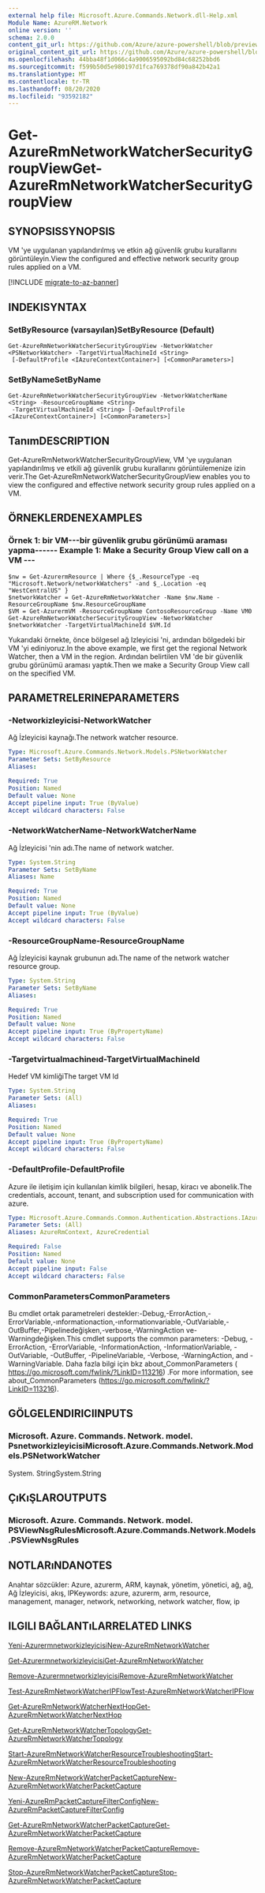 ```yaml
---
external help file: Microsoft.Azure.Commands.Network.dll-Help.xml
Module Name: AzureRM.Network
online version: ''
schema: 2.0.0
content_git_url: https://github.com/Azure/azure-powershell/blob/preview/src/ResourceManager/Network/Commands.Network/help/Get-AzureRmNetworkWatcherSecurityGroupView.md
original_content_git_url: https://github.com/Azure/azure-powershell/blob/preview/src/ResourceManager/Network/Commands.Network/help/Get-AzureRmNetworkWatcherSecurityGroupView.md
ms.openlocfilehash: 44bba48f1d066c4a9006595092bd84c68252bbd6
ms.sourcegitcommit: f599b50d5e980197d1fca769378df90a842b42a1
ms.translationtype: MT
ms.contentlocale: tr-TR
ms.lasthandoff: 08/20/2020
ms.locfileid: "93592182"
---
```

# <span data-ttu-id="06dc2-101">Get-AzureRmNetworkWatcherSecurityGroupView</span><span class="sxs-lookup"><span data-stu-id="06dc2-101">Get-AzureRmNetworkWatcherSecurityGroupView</span></span>

## <span data-ttu-id="06dc2-102">SYNOPSIS</span><span class="sxs-lookup"><span data-stu-id="06dc2-102">SYNOPSIS</span></span>
<span data-ttu-id="06dc2-103">VM 'ye uygulanan yapılandırılmış ve etkin ağ güvenlik grubu kurallarını görüntüleyin.</span><span class="sxs-lookup"><span data-stu-id="06dc2-103">View the configured and effective network security group rules applied on a VM.</span></span>

[!INCLUDE [migrate-to-az-banner](../../includes/migrate-to-az-banner.md)]

## <span data-ttu-id="06dc2-104">INDEKI</span><span class="sxs-lookup"><span data-stu-id="06dc2-104">SYNTAX</span></span>

### <span data-ttu-id="06dc2-105">SetByResource (varsayılan)</span><span class="sxs-lookup"><span data-stu-id="06dc2-105">SetByResource (Default)</span></span>
```
Get-AzureRmNetworkWatcherSecurityGroupView -NetworkWatcher <PSNetworkWatcher> -TargetVirtualMachineId <String>
 [-DefaultProfile <IAzureContextContainer>] [<CommonParameters>]
```

### <span data-ttu-id="06dc2-106">SetByName</span><span class="sxs-lookup"><span data-stu-id="06dc2-106">SetByName</span></span>
```
Get-AzureRmNetworkWatcherSecurityGroupView -NetworkWatcherName <String> -ResourceGroupName <String>
 -TargetVirtualMachineId <String> [-DefaultProfile <IAzureContextContainer>] [<CommonParameters>]
```

## <span data-ttu-id="06dc2-107">Tanım</span><span class="sxs-lookup"><span data-stu-id="06dc2-107">DESCRIPTION</span></span>
<span data-ttu-id="06dc2-108">Get-AzureRmNetworkWatcherSecurityGroupView, VM 'ye uygulanan yapılandırılmış ve etkili ağ güvenlik grubu kurallarını görüntülemenize izin verir.</span><span class="sxs-lookup"><span data-stu-id="06dc2-108">The Get-AzureRmNetworkWatcherSecurityGroupView enables you to view the configured and effective network security group rules applied on a VM.</span></span>

## <span data-ttu-id="06dc2-109">ÖRNEKLERDEN</span><span class="sxs-lookup"><span data-stu-id="06dc2-109">EXAMPLES</span></span>

### <span data-ttu-id="06dc2-110">Örnek 1: bir VM---bir güvenlik grubu görünümü araması yapma---</span><span class="sxs-lookup"><span data-stu-id="06dc2-110">--- Example 1: Make a Security Group View call on a VM ---</span></span>
```
$nw = Get-AzurermResource | Where {$_.ResourceType -eq "Microsoft.Network/networkWatchers" -and $_.Location -eq "WestCentralUS" } 
$networkWatcher = Get-AzureRmNetworkWatcher -Name $nw.Name -ResourceGroupName $nw.ResourceGroupName 
$VM = Get-AzurermVM -ResourceGroupName ContosoResourceGroup -Name VM0 
Get-AzureRmNetworkWatcherSecurityGroupView -NetworkWatcher $networkWatcher -TargetVirtualMachineId $VM.Id
```

<span data-ttu-id="06dc2-111">Yukarıdaki örnekte, önce bölgesel ağ Izleyicisi 'ni, ardından bölgedeki bir VM 'yi ediniyoruz.</span><span class="sxs-lookup"><span data-stu-id="06dc2-111">In the above example, we first get the regional Network Watcher, then a VM in the region.</span></span> <span data-ttu-id="06dc2-112">Ardından belirtilen VM 'de bir güvenlik grubu görünümü araması yaptık.</span><span class="sxs-lookup"><span data-stu-id="06dc2-112">Then we make a Security Group View call on the specified VM.</span></span>

## <span data-ttu-id="06dc2-113">PARAMETRELERINE</span><span class="sxs-lookup"><span data-stu-id="06dc2-113">PARAMETERS</span></span>

### <span data-ttu-id="06dc2-114">-Networkizleyicisi</span><span class="sxs-lookup"><span data-stu-id="06dc2-114">-NetworkWatcher</span></span>
<span data-ttu-id="06dc2-115">Ağ İzleyicisi kaynağı.</span><span class="sxs-lookup"><span data-stu-id="06dc2-115">The network watcher resource.</span></span>

```yaml
Type: Microsoft.Azure.Commands.Network.Models.PSNetworkWatcher
Parameter Sets: SetByResource
Aliases: 

Required: True
Position: Named
Default value: None
Accept pipeline input: True (ByValue)
Accept wildcard characters: False
```

### <span data-ttu-id="06dc2-116">-NetworkWatcherName</span><span class="sxs-lookup"><span data-stu-id="06dc2-116">-NetworkWatcherName</span></span>
<span data-ttu-id="06dc2-117">Ağ İzleyicisi 'nin adı.</span><span class="sxs-lookup"><span data-stu-id="06dc2-117">The name of network watcher.</span></span>

```yaml
Type: System.String
Parameter Sets: SetByName
Aliases: Name

Required: True
Position: Named
Default value: None
Accept pipeline input: True (ByValue)
Accept wildcard characters: False
```

### <span data-ttu-id="06dc2-118">-ResourceGroupName</span><span class="sxs-lookup"><span data-stu-id="06dc2-118">-ResourceGroupName</span></span>
<span data-ttu-id="06dc2-119">Ağ İzleyicisi kaynak grubunun adı.</span><span class="sxs-lookup"><span data-stu-id="06dc2-119">The name of the network watcher resource group.</span></span>

```yaml
Type: System.String
Parameter Sets: SetByName
Aliases: 

Required: True
Position: Named
Default value: None
Accept pipeline input: True (ByPropertyName)
Accept wildcard characters: False
```

### <span data-ttu-id="06dc2-120">-Targetvirtualmachineıd</span><span class="sxs-lookup"><span data-stu-id="06dc2-120">-TargetVirtualMachineId</span></span>
<span data-ttu-id="06dc2-121">Hedef VM kimliği</span><span class="sxs-lookup"><span data-stu-id="06dc2-121">The target VM Id</span></span>

```yaml
Type: System.String
Parameter Sets: (All)
Aliases: 

Required: True
Position: Named
Default value: None
Accept pipeline input: True (ByPropertyName)
Accept wildcard characters: False
```

### <span data-ttu-id="06dc2-122">-DefaultProfile</span><span class="sxs-lookup"><span data-stu-id="06dc2-122">-DefaultProfile</span></span>
<span data-ttu-id="06dc2-123">Azure ile iletişim için kullanılan kimlik bilgileri, hesap, kiracı ve abonelik.</span><span class="sxs-lookup"><span data-stu-id="06dc2-123">The credentials, account, tenant, and subscription used for communication with azure.</span></span>

```yaml
Type: Microsoft.Azure.Commands.Common.Authentication.Abstractions.IAzureContextContainer
Parameter Sets: (All)
Aliases: AzureRmContext, AzureCredential

Required: False
Position: Named
Default value: None
Accept pipeline input: False
Accept wildcard characters: False
```

### <span data-ttu-id="06dc2-124">CommonParameters</span><span class="sxs-lookup"><span data-stu-id="06dc2-124">CommonParameters</span></span>
<span data-ttu-id="06dc2-125">Bu cmdlet ortak parametreleri destekler:-Debug,-ErrorAction,-ErrorVariable,-ınformationaction,-ınformationvariable,-OutVariable,-OutBuffer,-Pipelinedeğişken,-verbose,-WarningAction ve-Warningdeğişken.</span><span class="sxs-lookup"><span data-stu-id="06dc2-125">This cmdlet supports the common parameters: -Debug, -ErrorAction, -ErrorVariable, -InformationAction, -InformationVariable, -OutVariable, -OutBuffer, -PipelineVariable, -Verbose, -WarningAction, and -WarningVariable.</span></span> <span data-ttu-id="06dc2-126">Daha fazla bilgi için bkz about_CommonParameters ( https://go.microsoft.com/fwlink/?LinkID=113216) .</span><span class="sxs-lookup"><span data-stu-id="06dc2-126">For more information, see about_CommonParameters (https://go.microsoft.com/fwlink/?LinkID=113216).</span></span>

## <span data-ttu-id="06dc2-127">GÖLGELENDIRICI</span><span class="sxs-lookup"><span data-stu-id="06dc2-127">INPUTS</span></span>

### <span data-ttu-id="06dc2-128">Microsoft. Azure. Commands. Network. model. Psnetworkizleyicisi</span><span class="sxs-lookup"><span data-stu-id="06dc2-128">Microsoft.Azure.Commands.Network.Models.PSNetworkWatcher</span></span>
<span data-ttu-id="06dc2-129">System. String</span><span class="sxs-lookup"><span data-stu-id="06dc2-129">System.String</span></span>

## <span data-ttu-id="06dc2-130">ÇıKıŞLAR</span><span class="sxs-lookup"><span data-stu-id="06dc2-130">OUTPUTS</span></span>

### <span data-ttu-id="06dc2-131">Microsoft. Azure. Commands. Network. model. PSViewNsgRules</span><span class="sxs-lookup"><span data-stu-id="06dc2-131">Microsoft.Azure.Commands.Network.Models.PSViewNsgRules</span></span>

## <span data-ttu-id="06dc2-132">NOTLARıNDA</span><span class="sxs-lookup"><span data-stu-id="06dc2-132">NOTES</span></span>
<span data-ttu-id="06dc2-133">Anahtar sözcükler: Azure, azurerm, ARM, kaynak, yönetim, yönetici, ağ, ağ, Ağ İzleyicisi, akış, IP</span><span class="sxs-lookup"><span data-stu-id="06dc2-133">Keywords: azure, azurerm, arm, resource, management, manager, network, networking, network watcher, flow, ip</span></span> 

## <span data-ttu-id="06dc2-134">ILGILI BAĞLANTıLAR</span><span class="sxs-lookup"><span data-stu-id="06dc2-134">RELATED LINKS</span></span>

[<span data-ttu-id="06dc2-135">Yeni-Azurermnetworkizleyicisi</span><span class="sxs-lookup"><span data-stu-id="06dc2-135">New-AzureRmNetworkWatcher</span></span>](./New-AzureRmNetworkWatcher.md)

[<span data-ttu-id="06dc2-136">Get-Azurermnetworkizleyicisi</span><span class="sxs-lookup"><span data-stu-id="06dc2-136">Get-AzureRmNetworkWatcher</span></span>](./Get-AzureRmNetworkWatcher.md)

[<span data-ttu-id="06dc2-137">Remove-Azurermnetworkizleyicisi</span><span class="sxs-lookup"><span data-stu-id="06dc2-137">Remove-AzureRmNetworkWatcher</span></span>](./Remove-AzureRmNetworkWatcher.md)

[<span data-ttu-id="06dc2-138">Test-AzureRmNetworkWatcherIPFlow</span><span class="sxs-lookup"><span data-stu-id="06dc2-138">Test-AzureRmNetworkWatcherIPFlow</span></span>](./Test-AzureRmNetworkWatcherIPFlow.md)

[<span data-ttu-id="06dc2-139">Get-AzureRmNetworkWatcherNextHop</span><span class="sxs-lookup"><span data-stu-id="06dc2-139">Get-AzureRmNetworkWatcherNextHop</span></span>](./Get-AzureRmNetworkWatcherNextHop.md)

[<span data-ttu-id="06dc2-140">Get-AzureRmNetworkWatcherTopology</span><span class="sxs-lookup"><span data-stu-id="06dc2-140">Get-AzureRmNetworkWatcherTopology</span></span>](./Get-AzureRmNetworkWatcherTopology.md)

[<span data-ttu-id="06dc2-141">Start-AzureRmNetworkWatcherResourceTroubleshooting</span><span class="sxs-lookup"><span data-stu-id="06dc2-141">Start-AzureRmNetworkWatcherResourceTroubleshooting</span></span>](./Start-AzureRmNetworkWatcherResourceTroubleshooting.md)

[<span data-ttu-id="06dc2-142">New-AzureRmNetworkWatcherPacketCapture</span><span class="sxs-lookup"><span data-stu-id="06dc2-142">New-AzureRmNetworkWatcherPacketCapture</span></span>](./New-AzureRmNetworkWatcherPacketCapture.md)

[<span data-ttu-id="06dc2-143">Yeni-AzureRmPacketCaptureFilterConfig</span><span class="sxs-lookup"><span data-stu-id="06dc2-143">New-AzureRmPacketCaptureFilterConfig</span></span>](./New-AzureRmPacketCaptureFilterConfig.md)

[<span data-ttu-id="06dc2-144">Get-AzureRmNetworkWatcherPacketCapture</span><span class="sxs-lookup"><span data-stu-id="06dc2-144">Get-AzureRmNetworkWatcherPacketCapture</span></span>](./Get-AzureRmNetworkWatcherPacketCapture.md)

[<span data-ttu-id="06dc2-145">Remove-AzureRmNetworkWatcherPacketCapture</span><span class="sxs-lookup"><span data-stu-id="06dc2-145">Remove-AzureRmNetworkWatcherPacketCapture</span></span>](./Remove-AzureRmNetworkWatcherPacketCapture.md)

[<span data-ttu-id="06dc2-146">Stop-AzureRmNetworkWatcherPacketCapture</span><span class="sxs-lookup"><span data-stu-id="06dc2-146">Stop-AzureRmNetworkWatcherPacketCapture</span></span>](./Stop-AzureRmNetworkWatcherPacketCapture.md)

